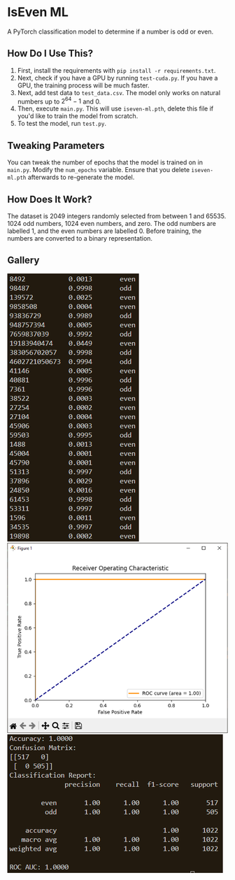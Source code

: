# IsEven ML
A PyTorch classification model to determine if a number is odd or even.

## How Do I Use This?
1. First, install the requirements with `pip install -r requirements.txt`.
2. Next, check if you have a GPU by running `test-cuda.py`. If you have a GPU, the training process will be much faster.
3. Next, add test data to `test_data.csv`. The model only works on natural numbers up to $2^{64}-1$ and 0.
4. Then, execute `main.py`. This will use `iseven-ml.pth`, delete this file if you'd like to train the model from scratch.
5. To test the model, run `test.py`.

## Tweaking Parameters
You can tweak the number of epochs that the model is trained on in `main.py`. Modify the `num_epochs` variable. Ensure that you delete `iseven-ml.pth` afterwards to re-generate the model.

## How Does It Work?
The dataset is 2049 integers randomly selected from between 1 and 65535. 1024 odd numbers, 1024 even numbers, and zero. The odd numbers are labelled 1, and the even numbers are labelled 0. Before training, the numbers are converted to a binary representation.

## Gallery
![The command line output of the programme.](images/cli-output.png)
![The ROC curve from test.py.](images/roc-curve.png)
![CLI output from test.py.](images/test-cli-output.png)
